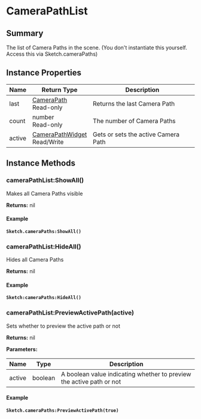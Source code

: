 
# CameraPathList

## Summary
The list of Camera Paths in the scene. (You don't instantiate this yourself. Access this via Sketch.cameraPaths)


## Instance Properties

<table data-full-width="false">
<thead><tr><th>Name</th><th>Return Type</th><th>Description</th></tr></thead>
<tbody>
<tr><td>last</td><td><a href="camerapath.md">CameraPath</a><br>Read-only</td><td>Returns the last Camera Path</td></tr>
<tr><td>count</td><td>number<br>Read-only</td><td>The number of Camera Paths</td></tr>
<tr><td>active</td><td><a href="camerapathwidget.md">CameraPathWidget</a><br>Read/Write</td><td>Gets or sets the active Camera Path</td></tr>
</tbody></table>




## Instance Methods

        
### cameraPathList:ShowAll()

Makes all Camera Paths visible

**Returns:** nil 




#### Example

<pre class="language-lua"><code class="lang-lua"><strong>Sketch.cameraPaths:ShowAll()</strong></code></pre>




### cameraPathList:HideAll()

Hides all Camera Paths

**Returns:** nil 




#### Example

<pre class="language-lua"><code class="lang-lua"><strong>Sketch:cameraPaths:HideAll()</strong></code></pre>




### cameraPathList:PreviewActivePath(active)

Sets whether to preview the active path or not

**Returns:** nil 


**Parameters:**

<table data-full-width="false">
<thead><tr><th>Name</th><th>Type</th><th>Description</th></tr></thead>
<tbody><tr><td>active</td><td>boolean</td><td>A boolean value indicating whether to preview the active path or not</td></tr></tbody></table>




#### Example

<pre class="language-lua"><code class="lang-lua"><strong>Sketch.cameraPaths:PreviewActivePath(true)</strong></code></pre>



    
